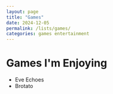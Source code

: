 ```yaml
---
layout: page
title: "Games"
date: 2024-12-05
permalink: /lists/games/
categories: games entertainment
---
```


# Games I'm Enjoying

- Eve Echoes
- Brotato
